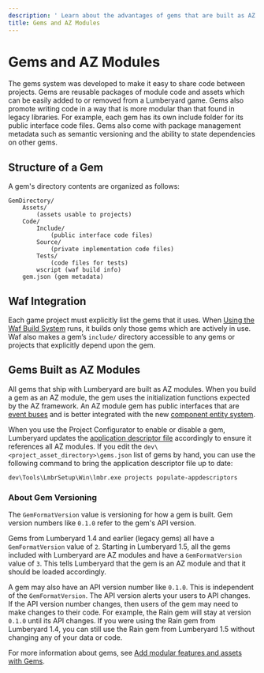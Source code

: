 ```yaml
---
description: ' Learn about the advantages of gems that are built as AZ modules. '
title: Gems and AZ Modules
---
```

# Gems and AZ Modules<a name="az-module-gems"></a>

The gems system was developed to make it easy to share code between projects\. Gems are reusable packages of module code and assets which can be easily added to or removed from a Lumberyard game\. Gems also promote writing code in a way that is more modular than that found in legacy libraries\. For example, each gem has its own include folder for its public interface code files\. Gems also come with package management metadata such as semantic versioning and the ability to state dependencies on other gems\. 

## Structure of a Gem<a name="az-module-gems-structure-of-a-gem"></a>

A gem's directory contents are organized as follows: 

```
GemDirectory/
    Assets/
        (assets usable to projects)
    Code/
        Include/
            (public interface code files)
        Source/
            (private implementation code files)
        Tests/
            (code files for tests)
        wscript (waf build info)
    gem.json (gem metadata)
```

## Waf Integration<a name="az-module-gems-waf-integration"></a>

Each game project must explicitly list the gems that it uses\. When [Using the Waf Build System](waf-intro.md) runs, it builds only those gems which are actively in use\. Waf also makes a gem’s `include/` directory accessible to any gems or projects that explicitly depend upon the gem\.

## Gems Built as AZ Modules<a name="az-module-gems-as-az-modules"></a>

All gems that ship with Lumberyard are built as AZ modules\. When you build a gem as an AZ module, the gem uses the initialization functions expected by the AZ framework\. An AZ module gem has public interfaces that are [event buses](ebus-intro.md) and is better integrated with the new [component entity system](component-intro.md)\.

When you use the Project Configurator to enable or disable a gem, Lumberyard updates the [application descriptor file](az-module-system-entities-configuring.md#az-module-system-entities-configuring-app-descriptor-files) accordingly to ensure it references all AZ modules\. If you edit the `dev\<project_asset_directory>\gems.json` list of gems by hand, you can use the following command to bring the application descriptor file up to date: 

```
dev\Tools\LmbrSetup\Win\lmbr.exe projects populate-appdescriptors
```

### About Gem Versioning<a name="az-module-gems-about-versioning"></a>

The `GemFormatVersion` value is versioning for how a gem is built\. Gem version numbers like `0.1.0` refer to the gem's API version\. 

Gems from Lumberyard 1\.4 and earlier \(legacy gems\) all have a `GemFormatVersion` value of `2`\. Starting in Lumberyard 1\.5, all the gems included with Lumberyard are AZ modules and have a `GemFormatVersion` value of `3`\. This tells Lumberyard that the gem is an AZ module and that it should be loaded accordingly\. 

A gem may also have an API version number like `0.1.0`\. This is independent of the `GemFormatVersion`\. The API version alerts your users to API changes\. If the API version number changes, then users of the gem may need to make changes to their code\. For example, the Rain gem will stay at version `0.1.0` until its API changes\. If you were using the Rain gem from Lumberyard 1\.4, you can still use the Rain gem from Lumberyard 1\.5 without changing any of your data or code\. 

For more information about gems, see [Add modular features and assets with Gems](gems-system-gems.md)\.